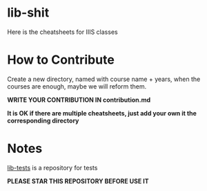 # lib-shit

Here is the cheatsheets for IIIS classes

# How to Contribute

Create a new directory, named with course name + years, when the courses are enough, maybe we will reform them.

**WRITE YOUR CONTRIBUTION IN contribution.md**

**It is OK if there are multiple cheatsheets, just add your own it the corresponding directory**

# Notes

[lib-tests](https://github.com/ContributorSiri/lib-tests) is a repository for tests

**PLEASE STAR THIS REPOSITORY BEFORE USE IT**
